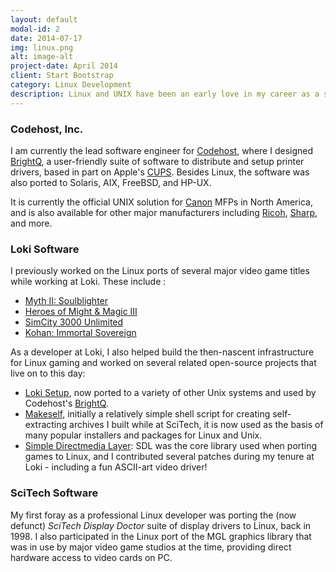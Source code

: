 ```yaml
---
layout: default
modal-id: 2
date: 2014-07-17
img: linux.png
alt: image-alt
project-date: April 2014
client: Start Bootstrap
category: Linux Development
description: Linux and UNIX have been an early love in my career as a software developer. From the early days of Linux to the current distributions and even the Unixy aspects of OS X, this stays a foundational part of my daily work.
---
```

### Codehost, Inc.

I am currently the lead software engineer for [Codehost](http://www.codehost.com/), where I designed [BrightQ](http://www.brightq.com/), a user-friendly suite of software to distribute and setup printer drivers, based in part on Apple's [CUPS](http://www.cups.org/). Besides Linux, the software was also ported to Solaris, AIX, FreeBSD, and HP-UX.

It is currently the official UNIX solution for [Canon](http://canon.codehost.com) MFPs in North America, and is also available for other major manufacturers including [Ricoh](http://ricoh.codehost.com), [Sharp](http://sharp.codehost.com/), and more.

### Loki Software

I previously worked on the Linux ports of several major video game titles while working at Loki. These include :

* [Myth II: Soulblighter](http://www.lokigames.com/products/myth2/)
* [Heroes of Might & Magic III](http://www.lokigames.com/products/heroes3/)
* [SimCity 3000 Unlimited](http://www.lokigames.com/products/sc3k/)
* [Kohan: Immortal Sovereign](http://www.lokigames.com/products/kohan/)

As a developer at Loki, I also helped build the then-nascent infrastructure for Linux gaming and worked on several related open-source projects that live on to this day:

* [Loki Setup](http://github.com/megastep/loki_setup), now ported to a variety of other Unix systems and used by Codehost's [BrightQ](http://wwww.brightq.com).
* [Makeself](http://github.com/megastep/makeself), initially a relatively simple shell script for creating self-extracting archives I built while at SciTech, it is now used as the basis of many popular installers and packages for Linux and Unix.
* [Simple Directmedia Layer](http://libsdl.org/): SDL was the core library used when porting games to Linux, and I contributed several patches during my tenure at Loki - including a fun ASCII-art video driver!


### SciTech Software

My first foray as a professional Linux developer was porting the (now defunct) *SciTech Display Doctor* suite of display drivers to Linux, back in 1998. 
I also participated in the Linux port of the MGL graphics library that was in use by major video game studios at the time, providing direct hardware access to video cards on PC.

